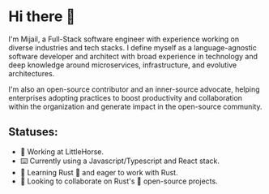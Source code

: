 # Hi there 👋

I'm Mijail, a Full-Stack software engineer with experience working on diverse industries and tech stacks. I define myself as a language-agnostic software developer and architect with broad experience in technology and deep knowledge around microservices, infrastructure, and evolutive architectures.

I'm also an open-source contributor and an inner-source advocate, helping enterprises adopting practices to boost productivity and collaboration within the organization and generate impact in the open-source community.

## Statuses:
- 🔭 Working at LittleHorse.
- ⌨️ Currently using a Javascript/Typescript and React stack.
- 🌱 Learning Rust 🦀 and eager to work with Rust.
- 👯 Looking to collaborate on Rust's 🦀 open-source projects.
